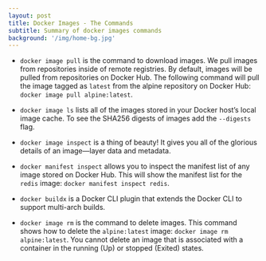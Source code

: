 ```yaml
---
layout: post
title: Docker Images - The Commands
subtitle: Summary of docker images commands
background: '/img/home-bg.jpg'
---
```


- `docker image pull` is the command to download images. We pull images from repositories inside of remote registries. By default, images will be pulled from repositories on Docker Hub. The following command will pull the image tagged as `latest` from the alpine repository on Docker Hub: `docker image pull alpine:latest`.

- `docker image ls` lists all of the images stored in your Docker host’s local image cache. To see the SHA256 digests of images add the `--digests` flag.

- `docker image inspect` is a thing of beauty! It gives you all of the glorious details of an image—layer data and metadata.

- `docker manifest inspect` allows you to inspect the manifest list of any image stored on Docker Hub. This will show the manifest list for the `redis` image: `docker manifest inspect redis`.

- `docker buildx` is a Docker CLI plugin that extends the Docker CLI to support multi-arch builds.

- `docker image rm` is the command to delete images. This command shows how to delete the `alpine:latest` image: `docker image rm alpine:latest`. You cannot delete an image that is associated with a container in the running (Up) or stopped (Exited) states.


